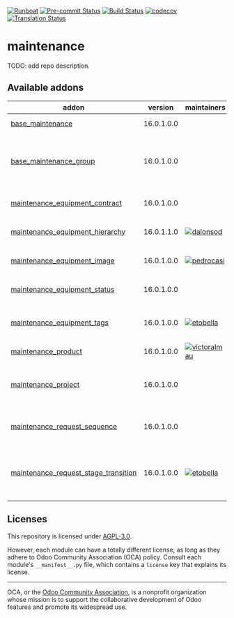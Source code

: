 
[![Runboat](https://img.shields.io/badge/runboat-Try%20me-875A7B.png)](https://runboat.odoo-community.org/builds?repo=OCA/maintenance&target_branch=16.0)
[![Pre-commit Status](https://github.com/OCA/maintenance/actions/workflows/pre-commit.yml/badge.svg?branch=16.0)](https://github.com/OCA/maintenance/actions/workflows/pre-commit.yml?query=branch%3A16.0)
[![Build Status](https://github.com/OCA/maintenance/actions/workflows/test.yml/badge.svg?branch=16.0)](https://github.com/OCA/maintenance/actions/workflows/test.yml?query=branch%3A16.0)
[![codecov](https://codecov.io/gh/OCA/maintenance/branch/16.0/graph/badge.svg)](https://codecov.io/gh/OCA/maintenance)
[![Translation Status](https://translation.odoo-community.org/widgets/maintenance-16-0/-/svg-badge.svg)](https://translation.odoo-community.org/engage/maintenance-16-0/?utm_source=widget)

<!-- /!\ do not modify above this line -->

# maintenance

TODO: add repo description.

<!-- /!\ do not modify below this line -->

<!-- prettier-ignore-start -->

[//]: # (addons)

Available addons
----------------
addon | version | maintainers | summary
--- | --- | --- | ---
[base_maintenance](base_maintenance/) | 16.0.1.0.0 |  | Base Maintenance
[base_maintenance_group](base_maintenance_group/) | 16.0.1.0.0 |  | Provides base access groups for the Maintenance App
[maintenance_equipment_contract](maintenance_equipment_contract/) | 16.0.1.0.0 |  | Manage equipment contracts
[maintenance_equipment_hierarchy](maintenance_equipment_hierarchy/) | 16.0.1.1.0 | [![dalonsod](https://github.com/dalonsod.png?size=30px)](https://github.com/dalonsod) | Manage equipment hierarchy
[maintenance_equipment_image](maintenance_equipment_image/) | 16.0.1.0.0 | [![pedrocasi](https://github.com/pedrocasi.png?size=30px)](https://github.com/pedrocasi) | Adds images to equipment.
[maintenance_equipment_status](maintenance_equipment_status/) | 16.0.1.0.0 |  | Maintenance Equipment Status
[maintenance_equipment_tags](maintenance_equipment_tags/) | 16.0.1.0.0 | [![etobella](https://github.com/etobella.png?size=30px)](https://github.com/etobella) | Adds category tags to equipment
[maintenance_product](maintenance_product/) | 16.0.1.0.0 | [![victoralmau](https://github.com/victoralmau.png?size=30px)](https://github.com/victoralmau) | Maintenance Product
[maintenance_project](maintenance_project/) | 16.0.1.0.0 |  | Adds projects to maintenance equipments and requests
[maintenance_request_sequence](maintenance_request_sequence/) | 16.0.1.0.0 |  | Adds sequence to maintenance requests
[maintenance_request_stage_transition](maintenance_request_stage_transition/) | 16.0.1.0.0 | [![etobella](https://github.com/etobella.png?size=30px)](https://github.com/etobella) | Manage transition visibility and management between stages

[//]: # (end addons)

<!-- prettier-ignore-end -->

## Licenses

This repository is licensed under [AGPL-3.0](LICENSE).

However, each module can have a totally different license, as long as they adhere to Odoo Community Association (OCA)
policy. Consult each module's `__manifest__.py` file, which contains a `license` key
that explains its license.

----
OCA, or the [Odoo Community Association](http://odoo-community.org/), is a nonprofit
organization whose mission is to support the collaborative development of Odoo features
and promote its widespread use.
